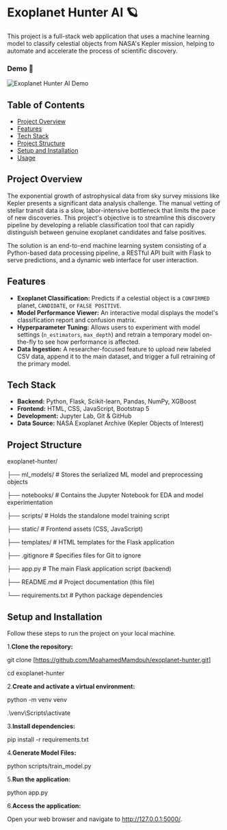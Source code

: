 # Exoplanet Hunter AI 🪐

This project is a full-stack web application that uses a machine learning model to classify celestial objects from NASA's Kepler mission, helping to automate and accelerate the process of scientific discovery.

### Demo 🎥

![Exoplanet Hunter AI Demo](demo1.gif)

## Table of Contents

- [Project Overview](#project-overview)
- [Features](#features)
- [Tech Stack](#tech-stack)
- [Project Structure](#project-structure)
- [Setup and Installation](#setup-and-installation)
- [Usage](#usage)

## Project Overview
The exponential growth of astrophysical data from sky survey missions like Kepler presents a significant data analysis challenge. The manual vetting of stellar transit data is a slow, labor-intensive bottleneck that limits the pace of new discoveries. This project's objective is to streamline this discovery pipeline by developing a reliable classification tool that can rapidly distinguish between genuine exoplanet candidates and false positives.

The solution is an end-to-end machine learning system consisting of a Python-based data processing pipeline, a RESTful API built with Flask to serve predictions, and a dynamic web interface for user interaction.

## Features
- **Exoplanet Classification:** Predicts if a celestial object is a `CONFIRMED` planet, `CANDIDATE`, or `FALSE POSITIVE`.
- **Model Performance Viewer:** An interactive modal displays the model's classification report and confusion matrix.
- **Hyperparameter Tuning:** Allows users to experiment with model settings (`n_estimators`, `max_depth`) and retrain a temporary model on-the-fly to see how performance is affected.
- **Data Ingestion:** A researcher-focused feature to upload new labeled CSV data, append it to the main dataset, and trigger a full retraining of the primary model.

## Tech Stack
- **Backend:** Python, Flask, Scikit-learn, Pandas, NumPy, XGBoost
- **Frontend:** HTML, CSS, JavaScript, Bootstrap 5
- **Development:** Jupyter Lab, Git & GitHub
- **Data Source:** NASA Exoplanet Archive (Kepler Objects of Interest)

## Project Structure
exoplanet-hunter/


├── ml_models/                                # Stores the serialized ML model and preprocessing objects

├── notebooks/                                # Contains the Jupyter Notebook for EDA and model experimentation

├── scripts/                                  # Holds the standalone model training script

├── static/                                   # Frontend assets (CSS, JavaScript)

├── templates/                                # HTML templates for the Flask application

├── .gitignore                                # Specifies files for Git to ignore

├── app.py                                    # The main Flask application script (backend)

├── README.md                                 # Project documentation (this file)

└── requirements.txt                          # Python package dependencies

## Setup and Installation

Follow these steps to run the project on your local machine.

1.**Clone the repository:**
   
  git clone [https://github.com/MoahamedMamdouh/exoplanet-hunter.git]

  cd exoplanet-hunter

2.**Create and activate a virtual environment:**

   python -m venv venv

   .\venv\Scripts\activate

3.**Install dependencies:**

  pip install -r requirements.txt

4.**Generate Model Files:**

  python scripts/train_model.py

5.**Run the application:**

  python app.py

6.**Access the application:**

  Open your web browser and navigate to http://127.0.0.1:5000/.